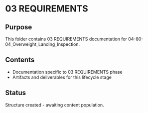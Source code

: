 # 03 REQUIREMENTS

## Purpose
This folder contains 03 REQUIREMENTS documentation for 04-80-04_Overweight_Landing_Inspection.

## Contents
- Documentation specific to 03 REQUIREMENTS phase
- Artifacts and deliverables for this lifecycle stage

## Status
Structure created - awaiting content population.
